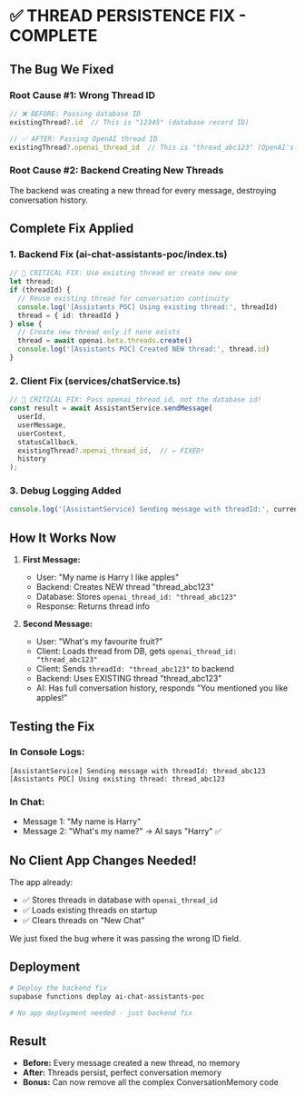 # ✅ THREAD PERSISTENCE FIX - COMPLETE

## The Bug We Fixed

### Root Cause #1: Wrong Thread ID
```typescript
// ❌ BEFORE: Passing database ID
existingThread?.id  // This is "12345" (database record ID)

// ✅ AFTER: Passing OpenAI thread ID  
existingThread?.openai_thread_id  // This is "thread_abc123" (OpenAI's ID)
```

### Root Cause #2: Backend Creating New Threads
The backend was creating a new thread for every message, destroying conversation history.

## Complete Fix Applied

### 1. Backend Fix (ai-chat-assistants-poc/index.ts)
```typescript
// 🚨 CRITICAL FIX: Use existing thread or create new one
let thread;
if (threadId) {
  // Reuse existing thread for conversation continuity
  console.log('[Assistants POC] Using existing thread:', threadId)
  thread = { id: threadId }
} else {
  // Create new thread only if none exists
  thread = await openai.beta.threads.create()
  console.log('[Assistants POC] Created NEW thread:', thread.id)
}
```

### 2. Client Fix (services/chatService.ts)
```typescript
// 🚨 CRITICAL FIX: Pass openai_thread_id, not the database id!
const result = await AssistantService.sendMessage(
  userId, 
  userMessage, 
  userContext, 
  statusCallback, 
  existingThread?.openai_thread_id,  // ← FIXED!
  history
);
```

### 3. Debug Logging Added
```typescript
console.log('[AssistantService] Sending message with threadId:', currentThreadId || 'NEW THREAD');
```

## How It Works Now

1. **First Message:**
   - User: "My name is Harry I like apples"
   - Backend: Creates NEW thread "thread_abc123"
   - Database: Stores `openai_thread_id: "thread_abc123"`
   - Response: Returns thread info

2. **Second Message:**
   - User: "What's my favourite fruit?"
   - Client: Loads thread from DB, gets `openai_thread_id: "thread_abc123"`
   - Client: Sends `threadId: "thread_abc123"` to backend
   - Backend: Uses EXISTING thread "thread_abc123"
   - AI: Has full conversation history, responds "You mentioned you like apples!"

## Testing the Fix

### In Console Logs:
```
[AssistantService] Sending message with threadId: thread_abc123
[Assistants POC] Using existing thread: thread_abc123
```

### In Chat:
- Message 1: "My name is Harry"
- Message 2: "What's my name?" → AI says "Harry" ✅

## No Client App Changes Needed!

The app already:
- ✅ Stores threads in database with `openai_thread_id`
- ✅ Loads existing threads on startup
- ✅ Clears threads on "New Chat"

We just fixed the bug where it was passing the wrong ID field.

## Deployment

```bash
# Deploy the backend fix
supabase functions deploy ai-chat-assistants-poc

# No app deployment needed - just backend fix
```

## Result

- **Before:** Every message created a new thread, no memory
- **After:** Threads persist, perfect conversation memory
- **Bonus:** Can now remove all the complex ConversationMemory code